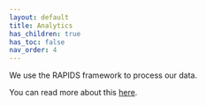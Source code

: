 ```yaml
---
layout: default
title: Analytics
has_children: true
has_toc: false
nav_order: 4
---
```


We use the RAPIDS framework to process our data. 

You can read more about this <a href="https://pennlinc.github.io/mobilephenomics/docs/analytics/rapids/">here</a>. 